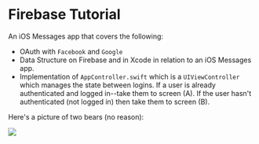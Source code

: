 # Firebase Tutorial

An iOS Messages app that covers the following:


* OAuth with `Facebook` and `Google`
* Data Structure on Firebase and in Xcode in relation to an iOS Messages app.
* Implementation of `AppController.swift` which is a `UIViewController` which manages the state between logins. If a user is already authenticated and logged in--take them to screen (A). If the user hasn't authenticated (not logged in) then take them to screen (B).


Here's a picture of two bears (no reason):

![](http://i.imgur.com/X4TWUSA.jpg)